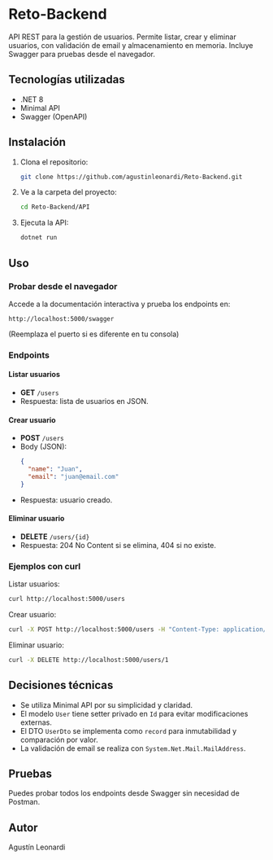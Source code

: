 # Reto-Backend

API REST para la gestión de usuarios. Permite listar, crear y eliminar usuarios, con validación de email y almacenamiento en memoria. Incluye Swagger para pruebas desde el navegador.

## Tecnologías utilizadas

- .NET 8
- Minimal API
- Swagger (OpenAPI)

## Instalación

1. Clona el repositorio:
   ```sh
   git clone https://github.com/agustinleonardi/Reto-Backend.git
   ```
2. Ve a la carpeta del proyecto:
   ```sh
   cd Reto-Backend/API
   ```
3. Ejecuta la API:
   ```sh
   dotnet run
   ```

## Uso

### Probar desde el navegador

Accede a la documentación interactiva y prueba los endpoints en:

```
http://localhost:5000/swagger
```

(Reemplaza el puerto si es diferente en tu consola)

### Endpoints

#### Listar usuarios

- **GET** `/users`
- Respuesta: lista de usuarios en JSON.

#### Crear usuario

- **POST** `/users`
- Body (JSON):
  ```json
  {
    "name": "Juan",
    "email": "juan@email.com"
  }
  ```
- Respuesta: usuario creado.

#### Eliminar usuario

- **DELETE** `/users/{id}`
- Respuesta: 204 No Content si se elimina, 404 si no existe.

### Ejemplos con curl

Listar usuarios:

```sh
curl http://localhost:5000/users
```

Crear usuario:

```sh
curl -X POST http://localhost:5000/users -H "Content-Type: application/json" -d '{"name":"Juan","email":"juan@email.com"}'
```

Eliminar usuario:

```sh
curl -X DELETE http://localhost:5000/users/1
```

## Decisiones técnicas

- Se utiliza Minimal API por su simplicidad y claridad.
- El modelo `User` tiene setter privado en `Id` para evitar modificaciones externas.
- El DTO `UserDto` se implementa como `record` para inmutabilidad y comparación por valor.
- La validación de email se realiza con `System.Net.Mail.MailAddress`.

## Pruebas

Puedes probar todos los endpoints desde Swagger sin necesidad de Postman.

## Autor

Agustín Leonardi
